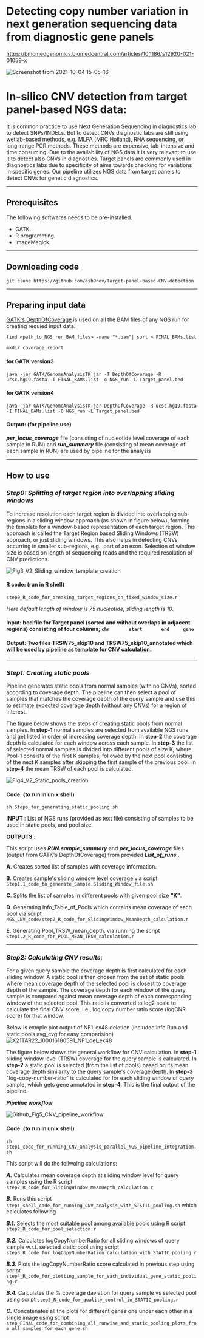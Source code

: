 # Detecting copy number variation in next generation sequencing data from diagnostic gene panels
https://bmcmedgenomics.biomedcentral.com/articles/10.1186/s12920-021-01059-x

![Screenshot from 2021-10-04 15-05-16](https://user-images.githubusercontent.com/8995865/135857448-2d44a6aa-f605-4ba9-8a47-382097f9b03e.png)

# In-silico CNV detection from target panel-based NGS data:
It is common practice to use Next Generation Sequencing in diagnostics lab to detect SNPs/INDELs. But to detect CNVs diagnostic labs are still using wetlab-based methods, e.g. MLPA (MRC Holland), RNA sequencing, or long-range PCR methods. These methods are expensive, lab-intensive and time consuming. Due to the availability of NGS data it is very relevant to use it to detect also CNVs in diagnostics. Target panels are commonly used in diagnostics labs due to specificity of aims towards checking for variations in specific genes. Our pipeline utilizes NGS data from target panels to detect CNVs for genetic diagnostics.
- - - -
## Prerequisites 

The following softwares needs to be pre-installed.
* GATK.
* R programming.
* ImageMagick. 
- - - -
## Downloading code
	git clone https://github.com/ash9nov/Target-panel-based-CNV-detection
- - - -
## Preparing input data
[GATK's DepthOfCoverage](https://gatk.broadinstitute.org/hc/en-us/articles/360041851491-DepthOfCoverage-BETA-) is used on all the BAM files  of any NGS run for creating requied input data.

`find <path_to_NGS_run_BAM_files> -name "*.bam"| sort > FINAL_BAMs.list`

`mkdir coverage_report`
#### for GATK version3
`java -jar GATK/GenomeAnalysisTK.jar -T DepthOfCoverage -R ucsc.hg19.fasta -I FINAL_BAMs.list -o NGS_run -L Target_panel.bed`

#### for GATK version4
`java -jar GATK/GenomeAnalysisTK.jar DepthOfCoverage -R ucsc.hg19.fasta -I FINAL_BAMs.list -O NGS_run -L Target_panel.bed`

#### Output: (for pipeline use) 
***per_locus_coverage*** file (consisting of nucleotide level coverage of each sample in RUN) and ***run_summary*** file (consisting of mean coverage of each sample in RUN) are used by pipeline for the analysis
- - - -
## How to use

### ***Step0: Splitting of target region into overlapping sliding windows***
To increase resolution each target region is divided into overlapping sub-regions in a sliding window approach (as shown in figure below), forming the template for a window-based representation of each target region. This approach is called the Target Region based Sliding Windows (TRSW) approach, or just sliding windows. This also helps in detecting CNVs occurring in smaller sub-regions, e.g., part of an exon. Selection of window size is based on length of sequencing reads and the required resolution of CNV predictions.

![Fig3_V2_Sliding_window_template_creation](https://user-images.githubusercontent.com/8995865/115881888-80c81c80-a44c-11eb-9ffa-b96ef833e922.png)

#### R code: (run in R shell)

`step0_R_code_for_breaking_target_regions_on_fixed_window_size.r`

*Here default length of window is 75 nucleotide, sliding length is 10.*

#### Input: bed file for Target panel (sorted and without overlaps in adjacent regions) consisting of four columns;  `chr		start		end		gene`

#### Output: Two files **TRSW75_skip10** and **TRSW75_skip10_annotated** which will be used by pipeline as template for CNV calculation.
- - - -
### ***Step1: Creating static pools***
Pipeline generates static pools from normal samples (with no CNVs), sorted according to coverage depth. The pipeline can then select a pool of samples that matches the coverage depth of the query sample and use this to estimate expected coverage depth (without any CNVs) for a region of interest.

The figure below shows the steps of creating static pools from normal samples. In **step-1** normal samples are selected from available NGS runs and get listed in order of increasing coverage depth. In **step-2** the coverage depth is calculated for each window across each sample. In **step-3** the list of selected normal samples is divided into different pools of size K, where Pool-1 consists of the first K samples, followed by the next pool consisting of the next K samples after skipping the first sample of the previous pool. In **step-4** the mean TRSW of each pool is calculated.

![Fig4_V2_Static_pools_creation](https://user-images.githubusercontent.com/8995865/115881916-89b8ee00-a44c-11eb-9e3b-0606e85b3ed9.png)

#### Code: (to run in unix shell)
`sh Steps_for_generating_static_pooling.sh`

**INPUT** : List of NGS runs (provided as text file) consisting of samples to be used in static pools, and pool size. 

**OUTPUTS** :

This script uses ***RUN.sample_summary*** and ***per_locus_coverage*** files (output from GATK's DepthOfCoverage) from provided ***List_of_runs*** .

**A**. Creates sorted  list of samples with coverage information.

**B**. Creates sample's sliding window level coverage via script `Step1.1_code_to_generate_Sample.Sliding_Window_file.sh`

**C**. Splits the list of samples in different pools with given pool size **"K"**.

**D**. Generating Info_Table_of_Pools which contains mean coverage of each pool via script `NGS_CNV_code/step2_R_code_for_SlidingWindow_MeanDepth_calculation.r` 

**E**. Generating Pool_TRSW_mean_depth. via running the script `Step1.2_R_code_for_POOL_MEAN_TRSW_calculation.r`
- - - -
### ***Step2: Calculating CNV results:***

For a given query sample the coverage depth is first calculated for each sliding window. A static pool is then chosen from the set of static pools where mean coverage depth of the selected pool is closest to coverage depth of the sample. The coverage depth for each window of the query sample is compared against mean coverage depth of each corresponding window of the selected pool. This ratio is converted to log2 scale to calculate the final CNV score, i.e., log copy number ratio score (logCNR score) for that window.

Below is exmple plot output of NF1-ex48 deletion (included info  Run and static pools avg_cvg for easy comparision)
![X21TAR22_100016180591_NF1_del_ex48](https://user-images.githubusercontent.com/8995865/216595126-a1cbcd4e-6f8d-412e-aa7a-ad7078760a70.png)

The figure below shows the general workflow for CNV calculation. In **step-1** sliding window level (TRSW) coverage for the query sample is calculated. In **step-2** a static pool is selected (from the list of pools) based on its mean coverage depth similarity to the query sample's coverage depth. In **step-3** "log-copy-number-ratio" is calculated for for each sliding window of query sample, which gets gene annotated in **step-4**. This is the final output of the pipeline.

***Pipeline workflow***

![Github_Fig5_CNV_pipeline_workflow](https://user-images.githubusercontent.com/8995865/117399611-3ab99100-af01-11eb-8a39-ed29c7f4f611.png)

#### Code: (to run in unix shell)
`sh step1_code_for_running_CNV_analysis_parallel_NGS_pipeline_integration.sh`

This script will do the follwoing calculations:

***A.*** Calculates mean coverage depth at sliding window level for query samples using the R script `step2_R_code_for_SlidingWindow_MeanDepth_calculation.r`

***B.*** Runs this script `step1_shell_code_for_running_CNV_analysis_with_STSTIC_pooling.sh` which calculates following

***B.1.*** Selects the most suitable pool among available pools using R script `step2_R_code_for_pool_selection.r`

***B.2.*** Calculates logCopyNumberRatio for all sliding windows of query sample w.r.t. selected static pool using script `step3_R_code_for_logCopyNumberRation_calculation_with_STATIC_pooling.r`

***B.3.*** Plots the logCopyNumberRatio score calculated in previous step using script `step4_R_code_for_plotting_sample_for_each_individual_gene_static_pooling.r`

***B.4.*** Calculates the % coverage daviation for query sample vs selected pool using script `step5_R_code_for_quality_control_in_STATIC_pooling.r`

***C.***  Concatenates all the plots for different genes one under each other in a single image using script  `step_FINAL_code_for_combining_all_runwise_and_static_pooling_plots_from_all_samples_for_each_gene.sh`




<!---
***Figure5: example plot of a CNV positive sample:***
![Fig5_V2_SVG _Plot_of_logCNR-score](https://user-images.githubusercontent.com/8995865/115881937-8e7da200-a44c-11eb-9cd5-83b35f987d67.png)
--->




